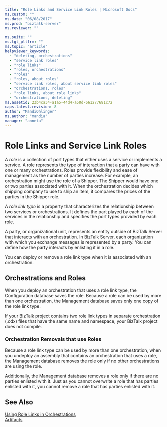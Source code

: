 ```yaml
---
title: "Role Links and Service Link Roles | Microsoft Docs"
ms.custom: ""
ms.date: "06/08/2017"
ms.prod: "biztalk-server"
ms.reviewer: ""

ms.suite: ""
ms.tgt_pltfrm: ""
ms.topic: "article"
helpviewer_keywords: 
  - "deleting, orchestrations"
  - "service link roles"
  - "role links"
  - "roles, orchestrations"
  - "roles"
  - "roles, about roles"
  - "service link roles, about service link roles"
  - "orchestrations, roles"
  - "role links, about role links"
  - "orchestrations, deleting"
ms.assetid: 23b4ca34-a1a5-44d4-a50d-661277681c72
caps.latest.revision: 8
author: "MandiOhlinger"
ms.author: "mandia"
manager: "anneta"
---
```

# Role Links and Service Link Roles
A *role* is a collection of port types that either uses a service or implements a service. A role represents the type of interaction that a party can have with one or many orchestrations. Roles provide flexibility and ease of management as the number of parties increase. For example, an orchestration might use the role of a Shipper. The Shipper would have one or two parties associated with it. When the orchestration decides which shipping company to use to ship an item, it compares the prices of the parties in the Shipper role.  
  
 A *role link type* is a property that characterizes the relationship between two services or orchestrations. It defines the part played by each of the services in the relationship and specifies the port types provided by each role.  
  
 A party, or organizational unit, represents an entity outside of BizTalk Server that interacts with an orchestration. In BizTalk Server, each organization with which you exchange messages is represented by a party. You can define how the party interacts by enlisting it in a role.  
  
 You can deploy or remove a role link type when it is associated with an orchestration.  
  
## Orchestrations and Roles  
 When you deploy an orchestration that uses a role link type, the Configuration database saves the role. Because a role can be used by more than one orchestration, the Management database saves only one copy of the role link type.  
  
 If your BizTalk project contains two role link types in separate orchestration (.odx) files that have the same name and namespace, your BizTalk project does not compile.  
  
### Orchestration Removals that use Roles  
 Because a role link type can be used by more than one orchestration, when you undeploy an assembly that contains an orchestration that uses a role, the Management database removes the role only if no other orchestrations are using the role.  
  
 Additionally, the Management database removes a role only if there are no parties enlisted with it. Just as you cannot overwrite a role that has parties enlisted with it, you cannot remove a role that has parties enlisted with it.  
  
## See Also  
 [Using Role Links in Orchestrations](../core/using-role-links-in-orchestrations.md)   
 [Artifacts](../core/artifacts.md)